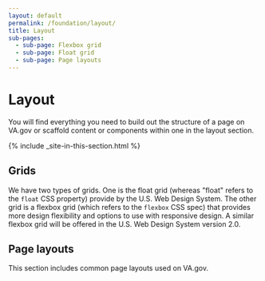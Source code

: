 ```yaml
---
layout: default
permalink: /foundation/layout/
title: Layout
sub-pages:
  - sub-page: Flexbox grid
  - sub-page: Float grid
  - sub-page: Page layouts
---
```


# Layout

<div class="va-introtext">
  You will find everything you need to build out the structure of a page on VA.gov or scaffold content or components within one in the layout section.
</div>

{% include _site-in-this-section.html %}

## Grids

We have two types of grids. One is the float grid (whereas "float" refers to the `float` CSS property) provide by the U.S. Web Design System.  The other grid is a flexbox grid (which refers to the `flexbox` CSS spec) that provides more design flexibility and options to use with responsive design. A similar flexbox grid will be offered in the U.S. Web Design System version 2.0.

## Page layouts

This section includes common page layouts used on VA.gov. 

